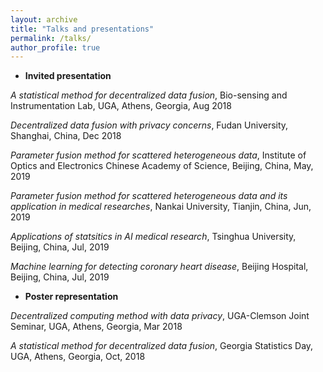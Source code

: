 ```yaml
---
layout: archive
title: "Talks and presentations"
permalink: /talks/
author_profile: true
---
```


- **Invited presentation**

*A statistical method for decentralized data fusion*, Bio-sensing and Instrumentation Lab, UGA, Athens, Georgia, Aug 2018

*Decentralized data fusion with privacy concerns*, Fudan University, Shanghai, China, Dec 2018

*Parameter fusion method for scattered heterogeneous data*, Institute of Optics and Electronics Chinese Academy of Science, Beijing, China, May, 2019

*Parameter fusion method for scattered heterogeneous data and its application in medical researches*, Nankai University, Tianjin, China, Jun, 2019

*Applications of statsitics in AI medical research*, Tsinghua University, Beijing, China, Jul, 2019

*Machine learning for detecting coronary heart disease*, Beijing Hospital, Beijing, China, Jul, 2019

- **Poster representation**

*Decentralized computing method with data privacy*, UGA-Clemson Joint Seminar, UGA, Athens, Georgia, Mar 2018

*A statistical method for decentralized data fusion*, Georgia Statistics Day, UGA, Athens, Georgia, Oct, 2018


